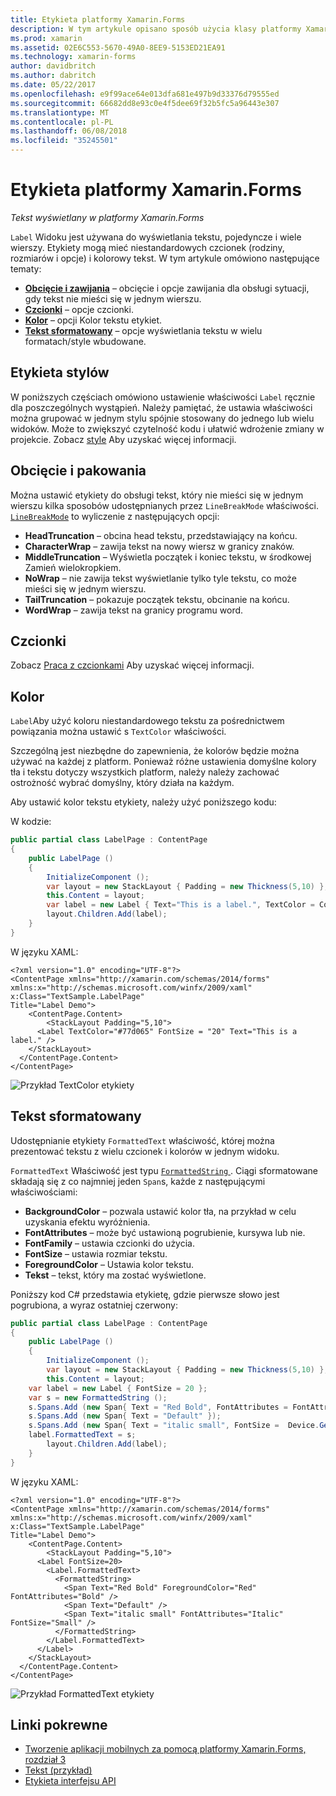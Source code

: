 ```yaml
---
title: Etykieta platformy Xamarin.Forms
description: W tym artykule opisano sposób użycia klasy platformy Xamarin.Forms etykiety do wyświetlania jednego oraz wiele wierszy tekstu w aplikacji.
ms.prod: xamarin
ms.assetid: 02E6C553-5670-49A0-8EE9-5153ED21EA91
ms.technology: xamarin-forms
author: davidbritch
ms.author: dabritch
ms.date: 05/22/2017
ms.openlocfilehash: e9f99ace64e013dfa681e497b9d33376d79555ed
ms.sourcegitcommit: 66682dd8e93c0e4f5dee69f32b5fc5a96443e307
ms.translationtype: MT
ms.contentlocale: pl-PL
ms.lasthandoff: 06/08/2018
ms.locfileid: "35245501"
---
```

# <a name="xamarinforms-label"></a>Etykieta platformy Xamarin.Forms

_Tekst wyświetlany w platformy Xamarin.Forms_

`Label` Widoku jest używana do wyświetlania tekstu, pojedyncze i wiele wierszy. Etykiety mogą mieć niestandardowych czcionek (rodziny, rozmiarów i opcje) i kolorowy tekst. W tym artykule omówiono następujące tematy:

- **[Obcięcie i zawijania](#Truncation_and_Wrapping)**  &ndash; obcięcie i opcje zawijania dla obsługi sytuacji, gdy tekst nie mieści się w jednym wierszu.
- **[Czcionki](#Font)**  &ndash; opcje czcionki.
- **[Kolor](#Color)**  &ndash; opcji Kolor tekstu etykiet.
- **[Tekst sformatowany](#Formatted_Text)**  &ndash; opcje wyświetlania tekstu w wielu formatach/style wbudowane.

## <a name="styling-label"></a>Etykieta stylów

W poniższych częściach omówiono ustawienie właściwości `Label` ręcznie dla poszczególnych wystąpień. Należy pamiętać, że ustawia właściwości można grupować w jednym stylu spójnie stosowany do jednego lub wielu widoków. Może to zwiększyć czytelność kodu i ułatwić wdrożenie zmiany w projekcie. Zobacz [style](~/xamarin-forms/user-interface/text/styles.md) Aby uzyskać więcej informacji.

<a name="Truncation_and_Wrapping" />

## <a name="truncation-and-wrapping"></a>Obcięcie i pakowania

Można ustawić etykiety do obsługi tekst, który nie mieści się w jednym wierszu kilka sposobów udostępnianych przez `LineBreakMode` właściwości. [`LineBreakMode`](https://developer.xamarin.com/api/type/Xamarin.Forms.LineBreakMode/) to wyliczenie z następujących opcji:

- **HeadTruncation** &ndash; obcina head tekstu, przedstawiający na końcu.
- **CharacterWrap** &ndash; zawija tekst na nowy wiersz w granicy znaków.
- **MiddleTruncation** &ndash; Wyświetla początek i koniec tekstu, w środkowej Zamień wielokropkiem.
- **NoWrap** &ndash; nie zawija tekst wyświetlanie tylko tyle tekstu, co może mieści się w jednym wierszu.
- **TailTruncation** &ndash; pokazuje początek tekstu, obcinanie na końcu.
- **WordWrap** &ndash; zawija tekst na granicy programu word.

## <a name="font"></a>Czcionki

Zobacz [Praca z czcionkami](~/xamarin-forms/user-interface/text/fonts.md) Aby uzyskać więcej informacji.

## <a name="color"></a>Kolor

`Label`Aby użyć koloru niestandardowego tekstu za pośrednictwem powiązania można ustawić s `TextColor` właściwości.

Szczególną jest niezbędne do zapewnienia, że kolorów będzie można używać na każdej z platform. Ponieważ różne ustawienia domyślne kolory tła i tekstu dotyczy wszystkich platform, należy należy zachować ostrożność wybrać domyślny, który działa na każdym.

Aby ustawić kolor tekstu etykiety, należy użyć poniższego kodu:

W kodzie:

```csharp
public partial class LabelPage : ContentPage
{
    public LabelPage ()
    {
        InitializeComponent ();
        var layout = new StackLayout { Padding = new Thickness(5,10) };
        this.Content = layout;
        var label = new Label { Text="This is a label.", TextColor = Color.FromHex("#77d065"), FontSize = 20 };
        layout.Children.Add(label);
    }
}
```

W języku XAML:

```xaml
<?xml version="1.0" encoding="UTF-8"?>
<ContentPage xmlns="http://xamarin.com/schemas/2014/forms"
xmlns:x="http://schemas.microsoft.com/winfx/2009/xaml"
x:Class="TextSample.LabelPage"
Title="Label Demo">
    <ContentPage.Content>
        <StackLayout Padding="5,10">
      <Label TextColor="#77d065" FontSize = "20" Text="This is a label." />
    </StackLayout>
  </ContentPage.Content>
</ContentPage>
```

![](label-images/textcolor.png "Przykład TextColor etykiety")

<a name="Formatted_Text" />

## <a name="formatted-text"></a>Tekst sformatowany

Udostępnianie etykiety `FormattedText` właściwość, której można prezentować tekstu z wielu czcionek i kolorów w jednym widoku.

`FormattedText` Właściwość jest typu [ `FormattedString` ](https://developer.xamarin.com/api/type/Xamarin.Forms.FormattedString/). Ciągi sformatowane składają się z co najmniej jeden `Span`s, każde z następującymi właściwościami:

- **BackgroundColor** &ndash; pozwala ustawić kolor tła, na przykład w celu uzyskania efektu wyróżnienia.
- **FontAttributes** &ndash; może być ustawioną pogrubienie, kursywa lub nie.
- **FontFamily** &ndash; ustawia czcionki do użycia.
- **FontSize** &ndash; ustawia rozmiar tekstu.
- **ForegroundColor** &ndash; Ustawia kolor tekstu.
- **Tekst** &ndash; tekst, który ma zostać wyświetlone.

Poniższy kod C# przedstawia etykietę, gdzie pierwsze słowo jest pogrubiona, a wyraz ostatniej czerwony:

```csharp
public partial class LabelPage : ContentPage
{
    public LabelPage ()
    {
        InitializeComponent ();
        var layout = new StackLayout { Padding = new Thickness(5,10) };
        this.Content = layout;
    var label = new Label { FontSize = 20 };
    var s = new FormattedString ();
    s.Spans.Add (new Span{ Text = "Red Bold", FontAttributes = FontAttributes.Bold });
    s.Spans.Add (new Span{ Text = "Default" });
    s.Spans.Add (new Span{ Text = "italic small", FontSize =  Device.GetNamedSize(NamedSize.Small, typeof(Label)), FontAttributes = FontAttributes.Italic});
    label.FormattedText = s;
        layout.Children.Add(label);
    }
}
```

W języku XAML:

```xaml
<?xml version="1.0" encoding="UTF-8"?>
<ContentPage xmlns="http://xamarin.com/schemas/2014/forms"
xmlns:x="http://schemas.microsoft.com/winfx/2009/xaml"
x:Class="TextSample.LabelPage"
Title="Label Demo">
    <ContentPage.Content>
        <StackLayout Padding="5,10">
      <Label FontSize=20>
        <Label.FormattedText>
          <FormattedString>
            <Span Text="Red Bold" ForegroundColor="Red" FontAttributes="Bold" />
            <Span Text="Default" />
            <Span Text="italic small" FontAttributes="Italic" FontSize="Small" />
          </FormattedString>
        </Label.FormattedText>
      </Label>
    </StackLayout>
  </ContentPage.Content>
</ContentPage>
```

![](label-images/formattedtext.png "Przykład FormattedText etykiety")


## <a name="related-links"></a>Linki pokrewne

- [Tworzenie aplikacji mobilnych za pomocą platformy Xamarin.Forms, rozdział 3](https://developer.xamarin.com/r/xamarin-forms/book/chapter03.pdf)
- [Tekst (przykład)](https://developer.xamarin.com/samples/xamarin-forms/UserInterface/Text)
- [Etykieta interfejsu API](https://developer.xamarin.com/api/type/Xamarin.Forms.Label/)
